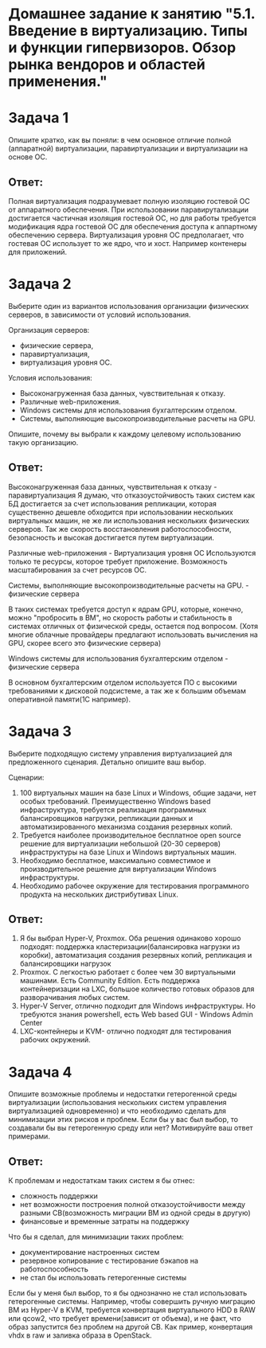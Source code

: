Домашнее задание к занятию "5.1. Введение в виртуализацию. Типы и функции гипервизоров. Обзор рынка вендоров и областей применения."
=
Задача 1
==
Опишите кратко, как вы поняли: в чем основное отличие полной (аппаратной) виртуализации, паравиртуализации и виртуализации на основе ОС.

Ответ: 
--
Полная виртуализация подразумевает полную изоляцию гостевой ОС от аппаратного обеспечения.
При использовании паравирутализации достигается частичная изоляция гостевой ОС, но для работы требуется модификация ядра гостевой ОС для обеспечения доступа к аппартному обеспечению сервера. 
Виртуализация уровня ОС предполагает, что гостевая ОС использует то же ядро, что и хост. Например контенеры для приложений.

Задача 2
==
Выберите один из вариантов использования организации физических серверов, в зависимости от условий использования.

Организация серверов:

- физические сервера,
- паравиртуализация,
- виртуализация уровня ОС.

Условия использования:

- Высоконагруженная база данных, чувствительная к отказу.
- Различные web-приложения.
- Windows системы для использования бухгалтерским отделом.
- Системы, выполняющие высокопроизводительные расчеты на GPU.

Опишите, почему вы выбрали к каждому целевому использованию такую организацию.

Ответ:
--
Высоконагруженная база данных, чувствительная к отказу - паравиртуализация
Я думаю, что отказоустойчивость таких систем как БД достигается за счет использования репликации, которая существенно дешевле обходится при использовании нескольких виртуальных машин, не же ли использования нескольких физических серверов. Так же скорость восстановления работоспособности, безопасность и высокая достигается путем виртуализации. 

Различные web-приложения - Виртуализация уровня ОС
Используются только те ресурсы, которое требует приложение. Возможность масштабирования за счет ресурсов ОС.

Системы, выполняющие высокопроизводительные расчеты на GPU. - физические сервера

В таких системах требуется доступ к ядрам GPU, которые, конечно, можно "пробросить в ВМ", но скорость работы и стабильность в системах отличных от физической среды, остается под вопросом. (Хотя многие облачные провайдеры предлагают использовать вычисления на GPU, скорее всего это физические сервера)

Windows системы для использования бухгалтерским отделом - физические сервера

В основном бухгалтерским отделом используется ПО с высокими требованиями к дисковой подсистеме, а так же к большим объемам оперативной памяти(1С например).

Задача 3
==
Выберите подходящую систему управления виртуализацией для предложенного сценария. Детально опишите ваш выбор.

Сценарии:

1) 100 виртуальных машин на базе Linux и Windows, общие задачи, нет особых требований. Преимущественно Windows based инфраструктура, требуется реализация программных балансировщиков нагрузки, репликации данных и автоматизированного механизма создания резервных копий.
2) Требуется наиболее производительное бесплатное open source решение для виртуализации небольшой (20-30 серверов) инфраструктуры на базе Linux и Windows виртуальных машин.
3) Необходимо бесплатное, максимально совместимое и производительное решение для виртуализации Windows инфраструктуры.
4) Необходимо рабочее окружение для тестирования программного продукта на нескольких дистрибутивах Linux.

Ответ:
--
1) Я бы выбрал Hyper-V, Proxmox. Оба решения одинаково хорошо подходят: поддержка кластеризации(балансировка нагрузки из коробки), автоматизация создания резервных копий, репликация и балансировщики нагрузок
2) Proxmox. С легкостью работает с более чем 30 виртуальными машинами. Есть Community Edition. Есть поддержка контейнеризации на LXC, большое количество готовых образов для разворачивания любых систем.
3) Hyper-V Server, отлично подходит для Windows инфраструктуры. Но требуются знания powershell, есть Web based GUI - Windows Admin Center
4) LXC-контейнеры и KVM- отлично подходят для тестирования рабочих окружений. 

Задача 4
==
Опишите возможные проблемы и недостатки гетерогенной среды виртуализации (использования нескольких систем управления виртуализацией одновременно) и что необходимо сделать для минимизации этих рисков и проблем. Если бы у вас был выбор, то создавали бы вы гетерогенную среду или нет? Мотивируйте ваш ответ примерами.

Ответ:
--
К проблемам и недостаткам таких систем я бы отнес: 
- сложность поддержки
- нет возможности построения полной отказоустойчивости между разными СВ(возможность миграции ВМ из одной среды в другую)
- финансовые и временные затраты на поддержку


Что бы я сделал, для минимизации таких проблем:
- документирование настроенных систем
- резервное копирование с тестирование бэкапов на работоспособность
- не стал бы использовать гетерогенные системы

Если бы у меня был выбор, то я бы однозначно не стал использовать гетерогенные системы. Например, чтобы совершить ручную миграцию ВМ из Hyper-V в KVM, требуется конвертация виртуального HDD в RAW или qcow2, что требует времени(зависит от объема), и не факт, что образ запустится без проблем на другой СВ. Как пример, конвертация vhdx в raw и заливка образа в OpenStack.